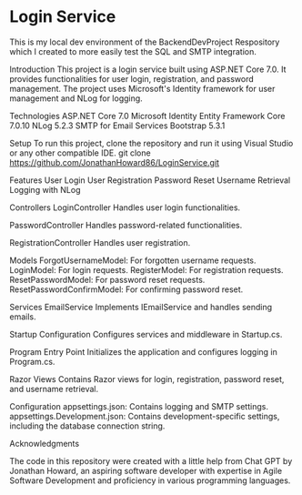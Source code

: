 # Login Service

This is my local dev environment of the BackendDevProject Respository which I created to more easily test the SQL and SMTP integration.

Introduction
This project is a login service built using ASP.NET Core 7.0. It provides functionalities for user login, registration, and password management. The project uses Microsoft's Identity framework for user management and NLog for logging.

Technologies
ASP.NET Core 7.0
Microsoft Identity
Entity Framework Core 7.0.10
NLog 5.2.3
SMTP for Email Services
Bootstrap 5.3.1

Setup
To run this project, clone the repository and run it using Visual Studio or any other compatible IDE.
git clone https://github.com/JonathanHoward86/LoginService.git

Features
User Login
User Registration
Password Reset
Username Retrieval
Logging with NLog

Controllers
LoginController
Handles user login functionalities.

PasswordController
Handles password-related functionalities.

RegistrationController
Handles user registration.

Models
ForgotUsernameModel: For forgotten username requests.
LoginModel: For login requests.
RegisterModel: For registration requests.
ResetPasswordModel: For password reset requests.
ResetPasswordConfirmModel: For confirming password reset.

Services
EmailService
Implements IEmailService and handles sending emails.

Startup Configuration
Configures services and middleware in Startup.cs.

Program Entry Point
Initializes the application and configures logging in Program.cs.

Razor Views
Contains Razor views for login, registration, password reset, and username retrieval.

Configuration
appsettings.json: Contains logging and SMTP settings.
appsettings.Development.json: Contains development-specific settings, including the database connection string.

Acknowledgments

The code in this repository were created with a little help from Chat GPT by Jonathan Howard, an aspiring software developer with expertise in Agile Software Development and proficiency in various programming languages.
